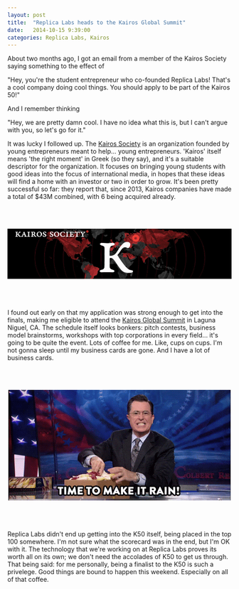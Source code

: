 ```yaml
---
layout: post
title:  "Replica Labs heads to the Kairos Global Summit"
date:   2014-10-15 9:39:00
categories: Replica Labs, Kairos
---
```


About two months ago, I got an email from a member of the Kairos Society saying something to the effect of

"Hey, you're the student entrepreneur who co-founded Replica Labs! That's a cool company doing cool things. You should apply to be part of the Kairos 50!"

<!--more-->

And I remember thinking

"Hey, we are pretty damn cool. I have no idea what this is, but I can't argue with you, so let's go for it."

It was lucky I followed up. The <a href="http://kairossociety.org/" target="_blank">Kairos Society</a> is an organization founded by young entrepreneurs meant to help... young entrepreneurs. 'Kairos' itself means 'the right moment' in Greek (so they say), and it's a suitable descriptor for the organization. It focuses on bringing young students with good ideas into the focus of international media, in hopes that these ideas will find a home with an investor or two in order to grow. It's been pretty successful so far: they report that, since 2013, Kairos companies have made a total of $43M combined, with 6 being acquired already.

<div style="text-align: center; padding-top: 50px; padding-bottom: 50px">
<img src="/images/kairos.jpg" title="They loom." class="img-thumbnail">
</div>

I found out early on that my application was strong enough to get into the finals, making me eligible to attend the <a href="http://kairossociety.org/kgs/" target="_blank">Kairos Global Summit</a> in Laguna Niguel, CA. The schedule itself looks bonkers: pitch contests, business model brainstorms, workshops with top corporations in every field... it's going to be quite the event. Lots of coffee for me. Like, cups on cups. I'm not gonna sleep until my business cards are gone. And I have a lot of business cards.

<div style="text-align: center; padding-top: 50px; padding-bottom: 50px">
<img src="/images/make_it_rain.gif" title="Told you." class="img-thumbnail">
</div>

Replica Labs didn't end up getting into the K50 itself, being placed in the top 100 somewhere. I'm not sure what the scorecard was in the end, but I'm OK with it. The technology that we're working on at Replica Labs proves its worth all on its own; we don't need the accolades of K50 to get us through. That being said: for me personally, being a finalist to the K50 is such a privelege. Good things are bound to happen this weekend. Especially on all of that coffee. 
